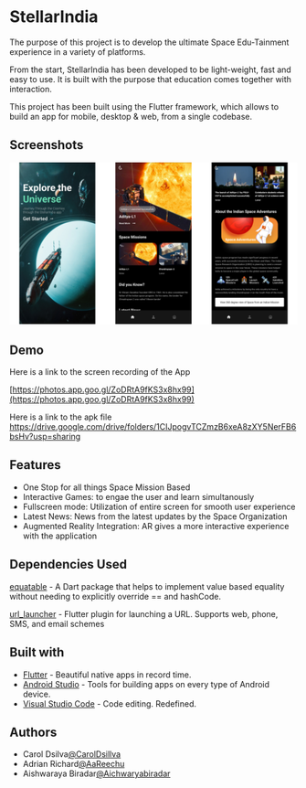 
# StellarIndia

The purpose of this project is to develop the ultimate Space Edu-Tainment experience in a variety of platforms.

From the start, StellarIndia has been developed to be light-weight, fast and easy to use. It is built with the purpose that education comes together with interaction.

This project has been built using the Flutter framework, which allows to build an app for mobile, desktop & web, from a single codebase.

## Screenshots

![App Screenshot](https://github.com/CarolDsillva/StellarIndia/blob/main/Screenshots/ScreenshotCombined.png)

## Demo
Here is a link to the screen recording of the App

[https://photos.app.goo.gl/ZoDRtA9fKS3x8hx99](https://photos.app.goo.gl/ZoDRtA9fKS3x8hx99)

Here is a link to the apk file
https://drive.google.com/drive/folders/1CIJpogvTCZmzB6xeA8zXY5NerFB6bsHv?usp=sharing
## Features

- One Stop for all things Space Mission Based
- Interactive Games: to engae the user and learn simultanously
- Fullscreen mode: Utilization of entire screen for smooth user experience
- Latest News: News from the latest updates by the Space Organization
- Augmented Reality Integration: AR  gives a more interactive experience with the application


## Dependencies Used

[equatable](https://pub.dev/packages/equatable) - A Dart package that helps to implement value based equality without needing to explicitly override == and hashCode.

[url_launcher](https://pub.dev/packages/url_launcher) - Flutter plugin for launching a URL. Supports web, phone, SMS, and email schemes

## Built with

- [Flutter](https://flutter.dev/) - Beautiful native apps in record time.
- [Android Studio](https://developer.android.com/studio/index.html/) - Tools for building apps on every type of Android device.
- [Visual Studio Code](https://code.visualstudio.com/) - Code editing. Redefined.
## Authors

- Carol Dsilva[@CarolDsillva](https://github.com/CarolDsillva)
- Adrian Richard[@AaReechu](https://github.com/AaReechu)
- Aishwaraya Biradar[@Aichwaryabiradar](https://github.com/Aichwaryabiradar)

